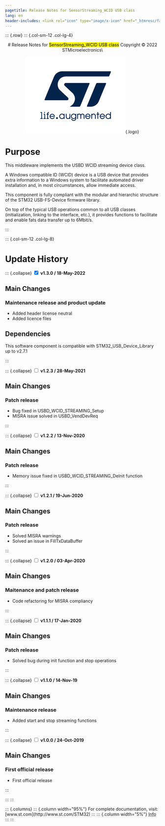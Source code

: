 ```yaml
---
pagetitle: Release Notes for SensorStreaming_WCID USB class 
lang: en
header-includes: <link rel="icon" type="image/x-icon" href="_htmresc/favicon.png" />
---
```


::: {.row}
::: {.col-sm-12 .col-lg-4}

<center>
# Release Notes for <mark>SensorStreaming_WCID USB class</mark>
Copyright &copy; 2022  STMicroelectronics\
    
[![ST logo](_htmresc/st_logo_2020.png)](https://www.st.com){.logo}
</center>


# Purpose

This middleware implements the USBD WCID streaming device class.

A Windows compatible ID (WCID) device is a USB device that provides extra information to a Windows system to
facilitate automated driver installation and, in most circumstances, allow immediate access.

This component is fully compliant with the modular and hierarchic structure of the STM32 USB-FS-Device
firmware library.

On top of the typical USB operations common to all USB classes (initialization, linking to the interface, etc.),
it provides functions to facilitate and enable fats data transfer up to 6Mbit/s.

:::

::: {.col-sm-12 .col-lg-8}
# Update History

::: {.collapse}
<input type="checkbox" id="collapse-section8" checked aria-hidden="true">
<label for="collapse-section8" aria-hidden="true">__v1.3.0 / 18-May-2022__</label>
<div>			

## Main Changes

### Maintenance release and product update

- Added header license neutral
- Added licence files

## Dependencies

This software component is compatible with STM32_USB_Device_Library up to v2.7.1

</div>
:::

::: {.collapse}
<input type="checkbox" id="collapse-section7" aria-hidden="true">
<label for="collapse-section7" aria-hidden="true">__v1.2.3 / 28-May-2021__</label>
<div>			

## Main Changes

### Patch release

- Bug fixed in USBD_WCID_STREAMING_Setup
- MISRA issue solved in USBD_VendDevReq 

</div>
:::

::: {.collapse}
<input type="checkbox" id="collapse-section6" aria-hidden="true">
<label for="collapse-section6" aria-hidden="true">__v1.2.2 / 13-Nov-2020__</label>
<div>			

## Main Changes

### Patch release

-  Memory issue fixed in USBD_WCID_STREAMING_DeInit function

</div>
:::

::: {.collapse}
<input type="checkbox" id="collapse-section5" aria-hidden="true">
<label for="collapse-section5" aria-hidden="true">__v1.2.1 / 19-Jun-2020__</label>
<div>			

## Main Changes

### Patch release

-  Solved MISRA warnings
-  Solved an issue in FillTxDataBuffer

</div>
:::

::: {.collapse}
<input type="checkbox" id="collapse-section4" aria-hidden="true">
<label for="collapse-section4" aria-hidden="true">__v1.2.0 / 03-Apr-2020__</label>
<div>			

## Main Changes

### Maitenance and patch release

-  Code refactoring for MISRA compliancy

</div>
:::

::: {.collapse}
<input type="checkbox" id="collapse-section3"  aria-hidden="true">
<label for="collapse-section3" aria-hidden="true">__v1.1.1 / 17-Jan-2020__</label>
<div>			

## Main Changes

### Patch release

-  Solved bug during init function and stop operations

</div>
:::

::: {.collapse}
<input type="checkbox" id="collapse-section2"  aria-hidden="true">
<label for="collapse-section2" aria-hidden="true">__v1.1.0 / 14-Nov-19__</label>
<div>			

## Main Changes

### Maintenance release

-  Added start and stop streaming functions

</div>
:::

::: {.collapse}
<input type="checkbox" id="collapse-section1"  aria-hidden="true">
<label for="collapse-section1" aria-hidden="true">__v1.0.0 / 24-Oct-2019__</label>
<div>			

## Main Changes

### First official release

- First official release

</div>
:::

:::
:::

<footer class="sticky">
::: {.columns}
::: {.column width="95%"}
For complete documentation,
visit: [www.st.com](http://www.st.com/STM32)
:::
::: {.column width="5%"}
<abbr title="Based on template cx566953 version 2.0">Info</abbr>
:::
:::
</footer>